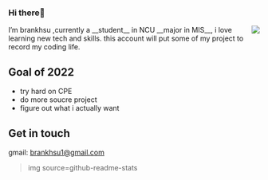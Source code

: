 ### Hi there👋
<img align="right" src="https://github-readme-stats.vercel.app/api?username=brankhsu&show_icons=true">
 I’m brankhsu ,currently a __student__ in NCU __major in MIS__, i love learning new tech and skills.
 this account will put some of my project to record my coding life.
 
## Goal of 2022
* try hard on CPE
* do more soucre project
* figure out what i actually want

## Get in touch 
gmail: brankhsu1@gmail.com

>img source=github-readme-stats


